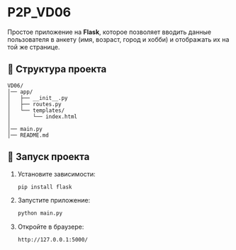 # P2P_VD06
Простое приложение на **Flask**, которое позволяет вводить данные
пользователя в анкету (имя, возраст, город и хобби) и отображать их на
той же странице.

## 📂 Структура проекта

    VD06/
    │── app/
    │   ├── __init__.py
    │   ├── routes.py
    │   └── templates/
    │       └── index.html
    │
    │── main.py
    │── README.md

## 🚀 Запуск проекта

1.  Установите зависимости:

    ``` bash
    pip install flask
    ```

2.  Запустите приложение:

    ``` bash
    python main.py
    ```

3.  Откройте в браузере:

        http://127.0.0.1:5000/
